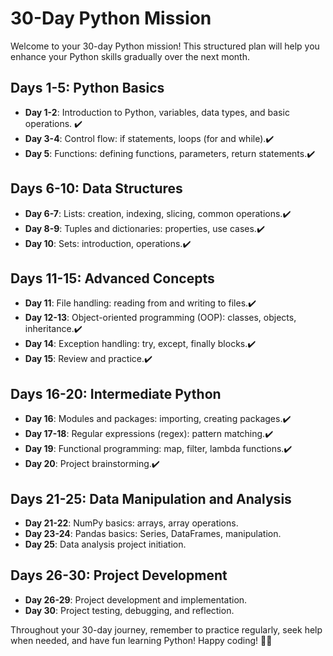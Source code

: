 # 30-Day Python Mission

Welcome to your 30-day Python mission! This structured plan will help you enhance your Python skills gradually over the next month.

## Days 1-5: Python Basics
- **Day 1-2**: Introduction to Python, variables, data types, and basic operations. ✔️
- **Day 3-4**: Control flow: if statements, loops (for and while).✔️
- **Day 5**: Functions: defining functions, parameters, return statements.✔️

## Days 6-10: Data Structures
- **Day 6-7**: Lists: creation, indexing, slicing, common operations.✔️
- **Day 8-9**: Tuples and dictionaries: properties, use cases.✔️
- **Day 10**: Sets: introduction, operations.✔️

## Days 11-15: Advanced Concepts
- **Day 11**: File handling: reading from and writing to files.✔️
- **Day 12-13**: Object-oriented programming (OOP): classes, objects, inheritance.✔️
- **Day 14**: Exception handling: try, except, finally blocks.✔️
- **Day 15**: Review and practice.✔️

## Days 16-20: Intermediate Python
- **Day 16**: Modules and packages: importing, creating packages.✔️
- **Day 17-18**: Regular expressions (regex): pattern matching.✔️
- **Day 19**: Functional programming: map, filter, lambda functions.✔️
- **Day 20**: Project brainstorming.✔️

## Days 21-25: Data Manipulation and Analysis
- **Day 21-22**: NumPy basics: arrays, array operations.
- **Day 23-24**: Pandas basics: Series, DataFrames, manipulation.
- **Day 25**: Data analysis project initiation.

## Days 26-30: Project Development
- **Day 26-29**: Project development and implementation.
- **Day 30**: Project testing, debugging, and reflection.

Throughout your 30-day journey, remember to practice regularly, seek help when needed, and have fun learning Python! Happy coding! 🐍✨
